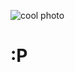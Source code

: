 ![cool photo](https://api.microlink.io?url=https%3A%2F%2Fgithub.com%2Fedvilme&screenshot=true&meta=false&embed=screenshot.url)
# :P
